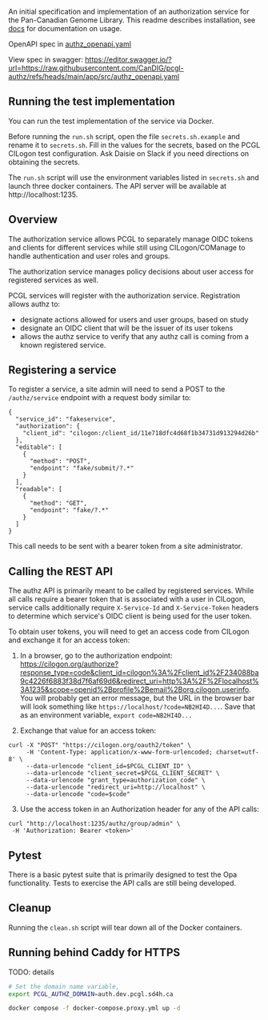 An initial specification and implementation of an authorization service for the Pan-Canadian Genome Library. This readme describes installation, see [docs](/docs/overview.md) for documentation on usage.

OpenAPI spec in [authz_openapi.yaml](https://github.com/CanDIG/pcgl-authz/blob/main/app/src/authz_openapi.yaml)

View spec in swagger: https://editor.swagger.io/?url=https://raw.githubusercontent.com/CanDIG/pcgl-authz/refs/heads/main/app/src/authz_openapi.yaml

## Running the test implementation
You can run the test implementation of the service via Docker.

Before running the `run.sh` script, open the file `secrets.sh.example` and rename it to `secrets.sh`. Fill in the values for the secrets, based on the PCGL CILogon test configuration. Ask Daisie on Slack if you need directions on obtaining the secrets.

The `run.sh` script will use the environment variables listed in `secrets.sh` and launch three docker containers. The API server will be available at http://localhost:1235.

## Overview
The authorization service allows PCGL to separately manage OIDC tokens and clients for different services while still using CILogon/COManage to handle authentication and user roles and groups.

The authorization service manages policy decisions about user access for registered services as well.

PCGL services will register with the authorization service. Registration allows authz to:
* designate actions allowed for users and user groups, based on study
* designate an OIDC client that will be the issuer of its user tokens
* allows the authz service to verify that any authz call is coming from a known registered service.

## Registering a service

To register a service, a site admin will need to send a POST to the `/authz/service` endpoint with a request body similar to:
```
{
  "service_id": "fakeservice",
  "authorization": {
    "client_id": "cilogon:/client_id/11e718dfc4d68f1b34731d913294d26b"
  },
  "editable": [
    {
      "method": "POST",
      "endpoint": "fake/submit/?.*"
    }
  ],
  "readable": [
    {
      "method": "GET",
      "endpoint": "fake/?.*"
    }
  ]
}
```
This call needs to be sent with a bearer token from a site administrator.


## Calling the REST API

The authz API is primarily meant to be called by registered services. While all calls require a bearer token that is associated with a user in CILogon, service calls additionally require `X-Service-Id` and `X-Service-Token` headers to determine which service's OIDC client is being used for the user token.

To obtain user tokens, you will need to get an access code from CILogon and exchange it for an access token:

1. In a browser, go to the authorization endpoint: https://cilogon.org/authorize?response_type=code&client_id=cilogon%3A%2Fclient_id%2F234088ba9c4226f6883f38d7f6af69d6&redirect_uri=http%3A%2F%2Flocalhost%3A1235&scope=openid%2Bprofile%2Bemail%2Borg.cilogon.userinfo. You will probably get an error message, but the URL in the browser bar will look something like `https://localhost/?code=NB2HI4D...`. Save that as an environment variable, `export code=NB2HI4D...`

2. Exchange that value for an access token:
```
curl -X "POST" "https://cilogon.org/oauth2/token" \
     -H 'Content-Type: application/x-www-form-urlencoded; charset=utf-8' \
     --data-urlencode "client_id=$PCGL_CLIENT_ID" \
     --data-urlencode "client_secret=$PCGL_CLIENT_SECRET" \
     --data-urlencode "grant_type=authorization_code" \
     --data-urlencode "redirect_uri=http://localhost" \
     --data-urlencode "code=$code"
```

3. Use the access token in an Authorization header for any of the API calls:
```
curl "http://localhost:1235/authz/group/admin" \
 -H 'Authorization: Bearer <token>'
```

## Pytest
There is a basic pytest suite that is primarily designed to test the Opa functionality. Tests to exercise the API calls are still being developed.

## Cleanup
Running the `clean.sh` script will tear down all of the Docker containers.

## Running behind Caddy for HTTPS

TODO: details

```bash
# Set the domain name variable,
export PCGL_AUTHZ_DOMAIN=auth.dev.pcgl.sd4h.ca

docker compose -f docker-compose.proxy.yml up -d
```
